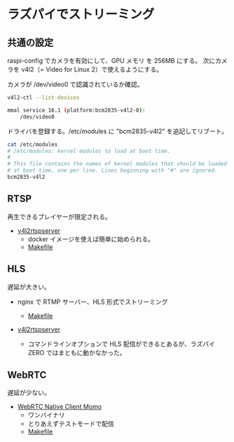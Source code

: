 # ラズパイでストリーミング

## 共通の設定

raspi-config でカメラを有効にして、GPU メモリ を 256MB にする。
次にカメラを v4l2（= Video for Linux 2）で使えるようにする。

カメラが /dev/video0 で認識されているか確認。

```bash
v4l2-ctl --list-devices

mmal service 16.1 (platform:bcm2835-v4l2-0):
	/dev/video0
```

ドライバを登録する。/etc/modules に "bcm2835-v4l2" を追記してリブート。

```bash
cat /etc/modules
# /etc/modules: kernel modules to load at boot time.
#
# This file contains the names of kernel modules that should be loaded
# at boot time, one per line. Lines beginning with "#" are ignored.
bcm2835-v4l2
```

## RTSP

再生できるプレイヤーが限定される。

- [v4l2rtspserver](https://github.com/mpromonet/v4l2rtspserver) 
  - docker イメージを使えば簡単に始められる。
  - [Makefile](rtsp/Makefile)

## HLS

遅延が大きい。

- nginx で RTMP サーバー、HLS 形式でストリーミング
  - [Makefile](hls/Makefile)

- [v4l2rtspserver](https://github.com/mpromonet/v4l2rtspserver) 
  - コマンドラインオプションで HLS 配信ができるとあるが、ラズパイ ZERO ではまともに動かなかった。

## WebRTC

遅延が少ない。

- [WebRTC Native Client Momo](https://github.com/shiguredo/momo) 
  - ワンバイナリ
  - とりあえずテストモードで配信
  - [Makefile](webrtc/Makefile)
